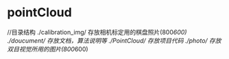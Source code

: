 # pointCloud
//目录结构
./calibration_img/  存放相机标定用的棋盘照片(800*600)
./doucument/        存放文档，算法说明等
./PointCloud/       存放项目代码
./photo/            存放双目视觉所用的图片(800*600) 